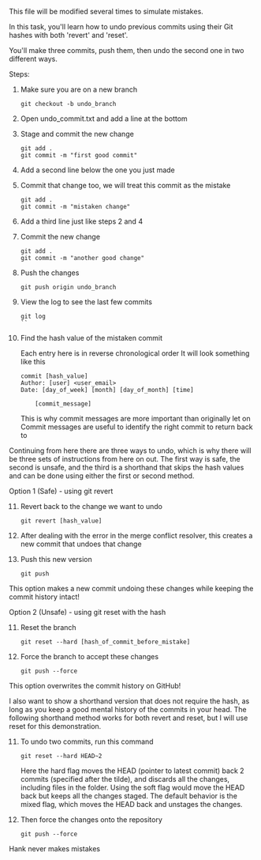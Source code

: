 This file will be modified several times to simulate mistakes.

In this task, you'll learn how to undo previous commits using their Git hashes
with both 'revert' and 'reset'.

You'll make three commits, push them, then undo the second one in two different ways.

Steps: 

1. Make sure you are on a new branch
    ```console
    git checkout -b undo_branch
    ```
2. Open undo_commit.txt and add a line at the bottom

3. Stage and commit the new change
    ```console
    git add .
    git commit -m "first good commit"
    ```
4. Add a second line below the one you just made

5. Commit that change too, we will treat this commit as the mistake
    ```console
    git add .
    git commit -m "mistaken change"
    ```
6. Add a third line just like steps 2 and 4

7. Commit the new change
    ```console
    git add .
    git commit -m "another good change"
    ```
8. Push the changes
    ```console
    git push origin undo_branch
    ```
9. View the log to see the last few commits
    ```console
    git log
    ``
10. Find the hash value of the mistaken commit

    Each entry here is in reverse chronological order
    It will look something like this
    ```
    commit [hash_value]
    Author: [user] <user_email>
    Date: [day_of_week] [month] [day_of_month] [time]

        [commit_message]
    ```
    This is why commit messages are more important than originally let on
    Commit messages are useful to identify the right commit to return back to

Continuing from here there are three ways to undo, which is why there will be three
sets of instructions from here on out. The first way is safe, the second is unsafe, 
and the third is a shorthand that skips the hash values and can be done using either
the first or second method.

Option 1 (Safe) - using git revert

11. Revert back to the change we want to undo
    ```console
    git revert [hash_value]
    ```
12. After dealing with the error in the merge conflict resolver,
    this creates a new commit that undoes that change

13. Push this new version
    ```console
    git push
    ```
This option makes a new commit undoing these changes
while keeping the commit history intact!

Option 2 (Unsafe) - using git reset with the hash

11. Reset the branch
    ```console
    git reset --hard [hash_of_commit_before_mistake]
    ```
12. Force the branch to accept these changes
    ```console
    git push --force
    ```
This option overwrites the commit history on GitHub!

I also want to show a shorthand version that does not
require the hash, as long as you keep a good mental history
of the commits in your head. The following shorthand method
works for both revert and reset, but I will use reset for
this demonstration.

11. To undo two commits, run this command
    ```console
    git reset --hard HEAD~2
    ```
    Here the hard flag moves the HEAD (pointer to latest commit)
    back 2 commits (specified after the tilde), and discards all the changes, 
    including files in the folder. Using the soft flag would move the HEAD back 
    but keeps all the changes staged. The default behavior is the mixed flag, 
    which moves the HEAD back and unstages the changes.

12. Then force the changes onto the repository
    ```console
    git push --force
    ```
Hank never makes mistakes

